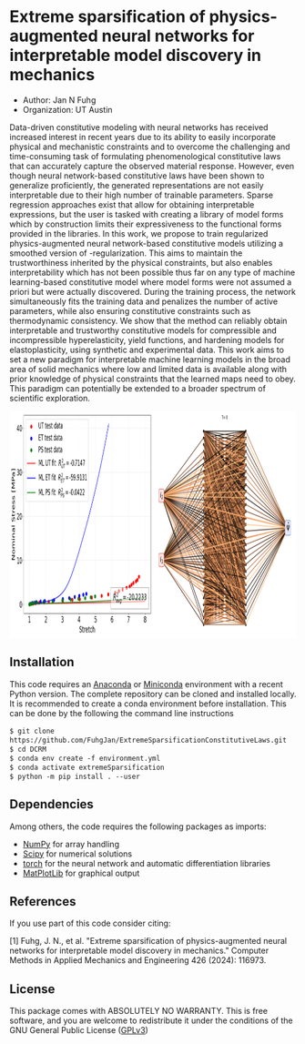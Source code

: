 # Extreme sparsification of physics-augmented neural networks for interpretable model discovery in mechanics

  - Author: Jan N Fuhg
  - Organization: UT Austin

Data-driven constitutive modeling with neural networks has received increased interest in recent years due to its ability to easily incorporate physical and mechanistic constraints and to overcome the challenging and time-consuming task of formulating phenomenological constitutive laws that can accurately capture the observed material response. However, even though neural network-based constitutive laws have been shown to generalize proficiently, the generated representations are not easily interpretable due to their high number of trainable parameters. Sparse regression approaches exist that allow for obtaining interpretable expressions, but the user is tasked with creating a library of model forms which by construction limits their expressiveness to the functional forms provided in the libraries. In this work, we propose to train regularized physics-augmented neural network-based constitutive models utilizing a smoothed version of -regularization. This aims to maintain the trustworthiness inherited by the physical constraints, but also enables interpretability which has not been possible thus far on any type of machine learning-based constitutive model where model forms were not assumed a priori but were actually discovered. During the training process, the network simultaneously fits the training data and penalizes the number of active parameters, while also ensuring constitutive constraints such as thermodynamic consistency. We show that the method can reliably obtain interpretable and trustworthy constitutive models for compressible and incompressible hyperelasticity, yield functions, and hardening models for elastoplasticity, using synthetic and experimental data. This work aims to set a new paradigm for interpretable machine learning models in the broad area of solid mechanics where low and limited data is available along with prior knowledge of physical constraints that the learned maps need to obey. This paradigm can potentially be extended to a broader spectrum of scientific exploration.

<p align="center">
<img align="middle" src="result.gif" alt="Example" width="1000" height="400" />
</p>

## Installation
This code requires an [Anaconda](https://www.anaconda.com/products/individual) or [Miniconda](https://docs.conda.io/en/latest/miniconda.html) environment with a recent Python version.
The complete repository can be cloned and installed locally. It is recommended to create a conda environment before installation. This can be done by the following the command line instructions

```
$ git clone https://github.com/FuhgJan/ExtremeSparsificationConstitutiveLaws.git
$ cd DCRM
$ conda env create -f environment.yml
$ conda activate extremeSparsification 
$ python -m pip install . --user
```


## Dependencies

Among others, the code requires the following packages as imports:

 - [NumPy](http://numpy.scipy.org) for array handling
 - [Scipy](https://www.scipy.org/) for numerical solutions
 - [torch](https://pytorch.org/) for the neural network and automatic differentiation libraries
 - [MatPlotLib](https://matplotlib.org/) for graphical output



## References
If you use part of this code consider citing:

[1] Fuhg, J. N., et al. "Extreme sparsification of physics-augmented neural networks for interpretable model discovery in mechanics." Computer Methods in Applied Mechanics and Engineering 426 (2024): 116973.

## License

This package comes with ABSOLUTELY NO WARRANTY. This is free
software, and you are welcome to redistribute it under the conditions of
the GNU General Public License
([GPLv3](http://www.fsf.org/licensing/licenses/gpl.html))

